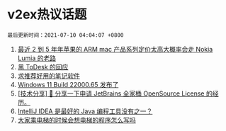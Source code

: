 # v2ex热议话题

`最后更新时间：2021-07-10 04:04:07 +0800`

1. [最近 2 到 5 年年苹果的 ARM mac 产品系列定价太高大概率会走 Nokia Lumia 的老路](https://www.v2ex.com/t/788428)
1. [黑 ToDesk 的回应](https://www.v2ex.com/t/788495)
1. [求推荐好用的笔记软件](https://www.v2ex.com/t/788435)
1. [Windows 11 Build 22000.65 发布了](https://www.v2ex.com/t/788455)
1. [[技术分享] 💌 分享一下申请 JetBrains 全家桶 OpenSource License 的经历。](https://www.v2ex.com/t/788434)
1. [IntelliJ IDEA 是最好的 Java 编程工具没有之一？](https://www.v2ex.com/t/788523)
1. [大家乘电梯的时候会想电梯的程序怎么写吗](https://www.v2ex.com/t/788522)

